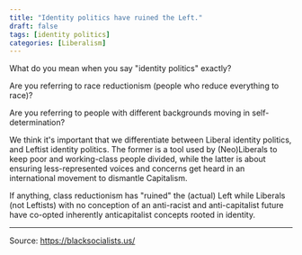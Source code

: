 ```yaml
---
title: "Identity politics have ruined the Left."
draft: false
tags: [identity politics]
categories: [Liberalism]
---
```


What do you mean when you say "identity politics" exactly?  
  
Are you referring to race reductionism (people who reduce everything to race)?  
  
Are you referring to people with different backgrounds moving in self-determination?  
  
We think it's important that we differentiate between Liberal identity politics, and Leftist identity politics. The former is a tool used by (Neo)Liberals to keep poor and working-class people divided, while the latter is about ensuring less-represented voices and concerns get heard in an international movement to dismantle Capitalism.  
  
If anything, class reductionism has "ruined" the (actual) Left while Liberals (not Leftists) with no conception of an anti-racist and anti-capitalist future have co-opted inherently anticapitalist concepts rooted in identity.

----
Source: https://blacksocialists.us/

